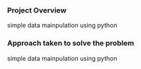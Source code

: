 ### Project Overview

 simple data mainpulation using python


### Approach taken to solve the problem

 simple data mainpulation using python


